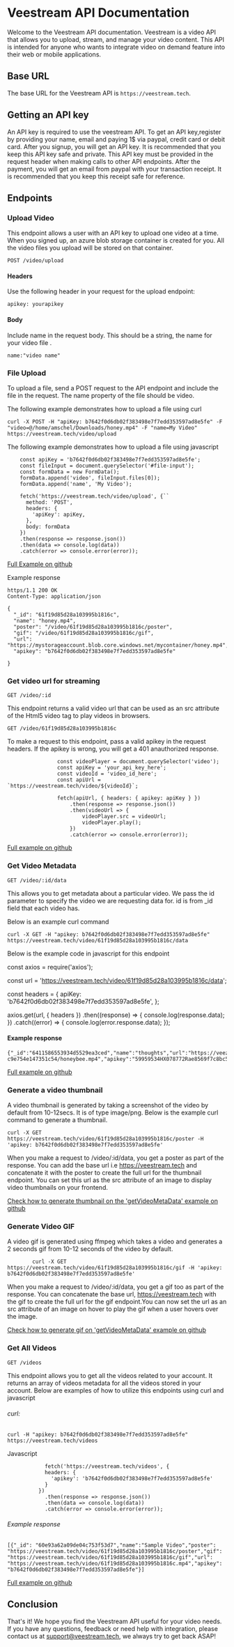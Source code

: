 
Veestream API Documentation
===========================

Welcome to the Veestream API documentation. Veestream is a video API that allows you to upload, stream, and manage your video content. This API is intended for anyone who wants to integrate video on demand feature into their web or mobile applications.

Base URL
--------

The base URL for the Veestream API is `https://veestream.tech`.

Getting an API key
------------------

An API key is required to use the veestream API. To get an API key,register by providing your name, email and paying 1$ via paypal, credit card or debit card. After you signup, you will get an API key. It is recommended that you keep this API key safe and private. This API key must be provided in the request header when making calls to other API endpoints. After the payment, you will get an email from paypal with your transaction receipt. It is recommended that you keep this receipt safe for reference.

Endpoints
---------

### Upload Video

This endpoint allows a user with an API key to upload one video at a time. When you signed up, an azure blob storage container is created for you. All the video files you upload will be stored on that container.

    POST /video/upload

#### Headers

Use the following header in your request for the upload endpoint:

    apikey: yourapikey

#### Body

Include name in the request body. This should be a string, the name for your video file .

    name:"video name"

### File Upload

To upload a file, send a POST request to the API endpoint and include the file in the request. The name property of the file should be video.

The following example demonstrates how to upload a file using curl

    curl -X POST -H "apiKey: b7642f0d6db02f383498e7f7edd353597ad8e5fe" -F "video=@/home/amschel/Downloads/honey.mp4" -F "name=My Video" https://veestream.tech/video/upload
    

The following example demonstrates how to upload a file using javascript

    
    	const apiKey = 'b7642f0d6db02f383498e7f7edd353597ad8e5fe';
    	const fileInput = document.querySelector('#file-input');
    	const formData = new FormData();
    	formData.append('video', fileInput.files[0]);
    	formData.append('name', 'My Video');
    	
    	fetch('https://veestream.tech/video/upload', {``
    	  method: 'POST',
    	  headers: {
    		'apiKey': apiKey,
    	  },
    	  body: formData
    	})
    	.then(response => response.json())
    	.then(data => console.log(data))
    	.catch(error => console.error(error));
    	
    	

[Full Example on github](https://github.com/amschel99/veestream-code-samples/blob/master/uploadVideo.html)

Example response

    
    			
    
    https/1.1 200 OK
    Content-Type: application/json
    
    {
      "_id": "61f19d85d28a103995b1816c",
      "name": "honey.mp4",
      "poster": "/video/61f19d85d28a103995b1816c/poster",
      "gif": "/video/61f19d85d28a103995b1816c/gif",
      "url": "https://mystorageaccount.blob.core.windows.net/mycontainer/honey.mp4",
      "apikey": "b7642f0d6db02f383498e7f7edd353597ad8e5fe"
     
    }
    
    		

### Get video url for streaming

    GET /video/:id

This endpoint returns a valid video url that can be used as an src attribute of the Html5 video tag to play videos in browsers.

    GET /video/61f19d85d28a103995b1816c

To make a request to this endpoint, pass a valid apikey in the request headers. If the apikey is wrong, you will get a 401 anauthorized response.

    
    				const videoPlayer = document.querySelector('video');
    				const apiKey = 'your_api_key_here';
    				const videoId = 'video_id_here';
    				const apiUrl = `https://veestream.tech/video/${videoId}`;
    				
    				fetch(apiUrl, { headers: { apikey: apiKey } })
    					.then(response => response.json())
    					.then(videoUrl => {
    						videoPlayer.src = videoUrl;
    						videoPlayer.play();
    					})
    					.catch(error => console.error(error));
    		
    		
    		
    	

[Full example on github](https://github.com/amschel99/veestream-code-samples/blob/master/playVideo.html)

### Get Video Metadata

    GET /video/:id/data

This allows you to get metadata about a particular video. We pass the id parameter to specify the video we are requesting data for. id is from \_id field that each video has.

Below is an example curl command

    curl -X GET -H "apikey: b7642f0d6db02f383498e7f7edd353597ad8e5fe" https://veestream.tech/video/61f19d85d28a103995b1816c/data
    	

Below is the example code in javascript for this endpoint

const axios = require('axios');

const url = 'https://veestream.tech/video/61f19d85d28a103995b1816c/data';

const headers = {
  apiKey: 'b7642f0d6db02f383498e7f7edd353597ad8e5fe',
};

axios.get(url, { headers })
  .then((response) => {
    console.log(response.data);
  })
  .catch((error) => {
    console.log(error.response.data);
  });

	

#### Example response

    
    {"_id":"6411586553934d5529ea3ced","name":"thoughts","url":"https://veezo.blob.core.windows.net/container-c9e754e147351c54/honeybee.mp4","apikey":"59959534HX078772Rae8569f7c8bc5fafb6d7e0286b396bcc83551de4","__v":0,"gif":"/video/6416ce9bf76c1366c4f9a922/gif","poster":"/video/6416ce9bf76c1366c4f9a922/poster"}
    

[Full example on github](https://github.com/amschel99/veestream-code-samples/blob/master/getVideoMetaData.html)

### Generate a video thumbnail

A video thumbnail is generated by taking a screenshot of the video by default from 10-12secs. It is of type image/png. Below is the example curl command to generate a thumbnail.

    
    curl -X GET https://veestream.tech/video/61f19d85d28a103995b1816c/poster -H 'apikey: b7642f0d6db02f383498e7f7edd353597ad8e5fe'
    	  

When you make a request to /video/:id/data, you get a poster as part of the response. You can add the base url i.e https://veestream.tech and concatenate it with the poster to create the full url for the thumbnail endpoint. You can set this url as the src attribute of an image to display video thumbnails on your frontend.

[Check how to generate thumbnail on the 'getVideoMetaData' example on github](https://github.com/amschel99/veestream-code-samples/blob/master/getVideoMetaData.html)

### Generate Video GIF

A video gif is generated using ffmpeg which takes a video and generates a 2 seconds gif from 10-12 seconds of the video by default.

    
    		curl -X GET https://veestream.tech/video/61f19d85d28a103995b1816c/gif -H 'apikey: b7642f0d6db02f383498e7f7edd353597ad8e5fe'
    	

When you make a request to /video/:id/data, you get a gif too as part of the response. You can concatenate the base url, https://veestream.tech with the gif to create the full url for the gif endpoint.You can now set the url as an src attribute of an image on hover to play the gif when a user hovers over the image.

[Check how to generate gif on 'getVideoMetaData' example on github](https://github.com/amschel99/veestream-code-samples/blob/master/getVideoMetaData.html)

### Get All Videos

    GET /videos

This endpoint allows you to get all the videos related to your account. It returns an array of videos metadata for all the videos stored in your account. Below are examples of how to utilize this endpoints using curl and javascript

###### curl:

    curl -H "apikey: b7642f0d6db02f383498e7f7edd353597ad8e5fe" https://veestream.tech/videos
    	

Javascript

    
    			fetch('https://veestream.tech/videos', {
    			headers: {
    			  'apikey': 'b7642f0d6db02f383498e7f7edd353597ad8e5fe'
    			}
    		  })
    			.then(response => response.json())
    			.then(data => console.log(data))
    			.catch(error => console.error(error));
    		  
    		
    	

###### Example response

    [{"_id": "60e93a62a09de04c753f53d7","name":"Sample Video","poster": "https://veestream.tech/video/61f19d85d28a103995b1816c/poster","gif": "https://veestream.tech/video/61f19d85d28a103995b1816c/gif","url": "https://veestream.tech/video/61f19d85d28a103995b1816c.mp4","apikey": "b7642f0d6db02f383498e7f7edd353597ad8e5fe"}]
    	

[Full example on github](https://github.com/amschel99/veestream-code-samples/blob/master/getVideos.html)

Conclusion
----------

That's it! We hope you find the Veestream API useful for your video needs. If you have any questions, feedback or need help with integration, please contact us at [support@veestream.tech](mailto:support@veestream.tech), we always try to get back ASAP!
